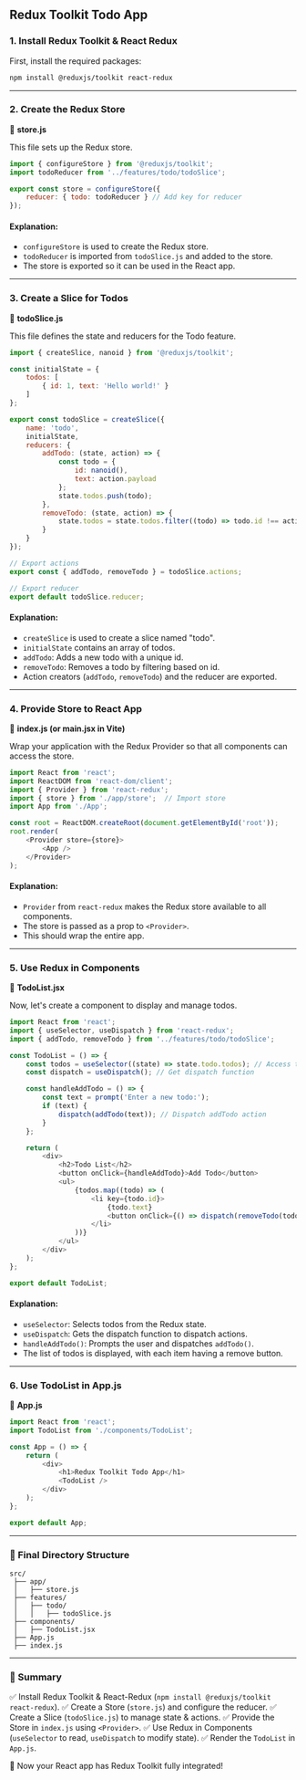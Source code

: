 ## Redux Toolkit Todo App

### 1. Install Redux Toolkit & React Redux
First, install the required packages:

```sh
npm install @reduxjs/toolkit react-redux
```

---
### 2. Create the Redux Store
📄 **store.js**

This file sets up the Redux store.

```javascript
import { configureStore } from '@reduxjs/toolkit';
import todoReducer from '../features/todo/todoSlice';

export const store = configureStore({
    reducer: { todo: todoReducer } // Add key for reducer
});
```

#### Explanation:
- `configureStore` is used to create the Redux store.
- `todoReducer` is imported from `todoSlice.js` and added to the store.
- The store is exported so it can be used in the React app.

---
### 3. Create a Slice for Todos
📄 **todoSlice.js**

This file defines the state and reducers for the Todo feature.

```javascript
import { createSlice, nanoid } from '@reduxjs/toolkit';

const initialState = {
    todos: [
        { id: 1, text: 'Hello world!' }
    ]
};

export const todoSlice = createSlice({
    name: 'todo',
    initialState,
    reducers: {
        addTodo: (state, action) => {
            const todo = {
                id: nanoid(),
                text: action.payload
            };
            state.todos.push(todo);
        },
        removeTodo: (state, action) => {
            state.todos = state.todos.filter((todo) => todo.id !== action.payload);
        }
    }
});

// Export actions
export const { addTodo, removeTodo } = todoSlice.actions;

// Export reducer
export default todoSlice.reducer;
```

#### Explanation:
- `createSlice` is used to create a slice named "todo".
- `initialState` contains an array of todos.
- `addTodo`: Adds a new todo with a unique id.
- `removeTodo`: Removes a todo by filtering based on id.
- Action creators (`addTodo`, `removeTodo`) and the reducer are exported.

---
### 4. Provide Store to React App
📄 **index.js (or main.jsx in Vite)**

Wrap your application with the Redux Provider so that all components can access the store.

```javascript
import React from 'react';
import ReactDOM from 'react-dom/client';
import { Provider } from 'react-redux';
import { store } from './app/store';  // Import store
import App from './App';

const root = ReactDOM.createRoot(document.getElementById('root'));
root.render(
    <Provider store={store}>
        <App />
    </Provider>
);
```

#### Explanation:
- `Provider` from `react-redux` makes the Redux store available to all components.
- The store is passed as a prop to `<Provider>`.
- This should wrap the entire app.

---
### 5. Use Redux in Components
📄 **TodoList.jsx**

Now, let's create a component to display and manage todos.

```javascript
import React from 'react';
import { useSelector, useDispatch } from 'react-redux';
import { addTodo, removeTodo } from '../features/todo/todoSlice';

const TodoList = () => {
    const todos = useSelector((state) => state.todo.todos); // Access todos from store
    const dispatch = useDispatch(); // Get dispatch function

    const handleAddTodo = () => {
        const text = prompt('Enter a new todo:');
        if (text) {
            dispatch(addTodo(text)); // Dispatch addTodo action
        }
    };

    return (
        <div>
            <h2>Todo List</h2>
            <button onClick={handleAddTodo}>Add Todo</button>
            <ul>
                {todos.map((todo) => (
                    <li key={todo.id}>
                        {todo.text} 
                        <button onClick={() => dispatch(removeTodo(todo.id))}>Remove</button>
                    </li>
                ))}
            </ul>
        </div>
    );
};

export default TodoList;
```

#### Explanation:
- `useSelector`: Selects todos from the Redux state.
- `useDispatch`: Gets the dispatch function to dispatch actions.
- `handleAddTodo()`: Prompts the user and dispatches `addTodo()`.
- The list of todos is displayed, with each item having a remove button.

---
### 6. Use TodoList in App.js
📄 **App.js**

```javascript
import React from 'react';
import TodoList from './components/TodoList';

const App = () => {
    return (
        <div>
            <h1>Redux Toolkit Todo App</h1>
            <TodoList />
        </div>
    );
};

export default App;
```

---
### 📂 Final Directory Structure
```plaintext
src/
 ├── app/
 │   ├── store.js
 ├── features/
 │   ├── todo/
 │   │   ├── todoSlice.js
 ├── components/
 │   ├── TodoList.jsx
 ├── App.js
 ├── index.js
```

---
### 🎯 Summary
✅ Install Redux Toolkit & React-Redux (`npm install @reduxjs/toolkit react-redux`).
✅ Create a Store (`store.js`) and configure the reducer.
✅ Create a Slice (`todoSlice.js`) to manage state & actions.
✅ Provide the Store in `index.js` using `<Provider>`.
✅ Use Redux in Components (`useSelector` to read, `useDispatch` to modify state).
✅ Render the `TodoList` in `App.js`.

🚀 Now your React app has Redux Toolkit fully integrated!
